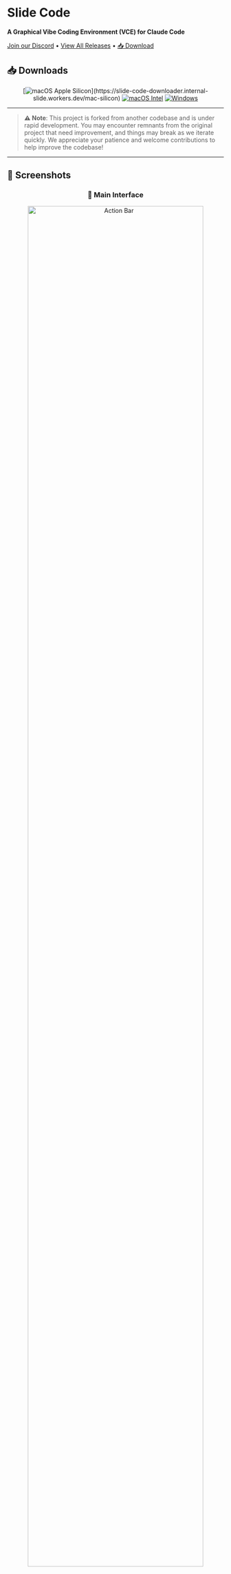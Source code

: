 # Slide Code

**A Graphical Vibe Coding Environment (VCE) for Claude Code**

[Join our Discord](https://discord.gg/2RgudA7g) • [View All Releases](https://github.com/longtail-labs/slide.code/releases/latest) • [📥 Download](https://longtail-labs.github.io/slide.code/download.html)

## 📥 Downloads

<div align="center">

[![macOS Apple Silicon](https://img.shields.io/badge/🍎_macOS_(Apple_Silicon)-Download-blue?style=for-the-badge&logo=apple&logoColor=white)](https://slide-code-downloader.internal-slide.workers.dev/mac-silicon) [![macOS Intel](https://img.shields.io/badge/🍎_macOS_(Intel)-Download-blue?style=for-the-badge&logo=apple&logoColor=white)](https://slide-code-downloader.internal-slide.workers.dev/mac-intel) [![Windows](https://img.shields.io/badge/🪟_Windows-Download-blue?style=for-the-badge&logo=windows&logoColor=white)](https://slide-code-downloader.internal-slide.workers.dev/windows)

</div>

---

> **⚠️ Note**: This project is forked from another codebase and is under rapid development. You may encounter remnants from the original project that need improvement, and things may break as we iterate quickly. We appreciate your patience and welcome contributions to help improve the codebase!

---

## 📸 Screenshots

<div align="center">
  
  ### 🎯 Main Interface
  
  <img src=".screenshots/action-bar.png" alt="Action Bar" width="90%" />
  <p><em>Action Bar - Command Center</em></p>
  
  <br/>
  
  <img src=".screenshots/running.png" alt="Home Light Mode" width="90%" />
  <p><em>Home - Light Mode</em></p>
  
  <br/>
  
  ### 🎨 Features & Modes
  
  <table>
    <tr>
      <td width="50%">
        <img src=".screenshots/home-dark.png" alt="Home Dark Mode" width="100%" />
        <p align="center"><em>Home - Dark Mode</em></p>
      </td>
      <td width="50%">
        <img src=".screenshots/working.png" alt="Claude Code Working" width="100%" />
        <p align="center"><em>Claude Code Working</em></p>
      </td>
    </tr>
    <tr>
      <td width="50%">
        <img src=".screenshots/watching.png" alt="Diff Watching" width="100%" />
        <p align="center"><em>Watching TBPN while coding</em></p>
      </td>
      <td width="50%">
        <img src=".screenshots/reading.png" alt="Reading Mode" width="100%" />
        <p align="center"><em>Reading Mode</em></p>
      </td>
    </tr>
    <tr>
      <td width="50%">
        <img src=".screenshots/settings.png" alt="Settings" width="100%" />
        <p align="center"><em>Settings and Usage</em></p>
      </td>
      <td width="50%">
        <img src=".screenshots/playtime.png" alt="Playtime" width="100%" />
        <p align="center"><em>Playtime</em></p>
      </td>
    </tr>
    <tr>
      <td width="50%">
        <img src=".screenshots/game.png" alt="Game Integration" width="100%" />
        <p align="center"><em>Game Mode</em></p>
      </td>
      <td width="50%">
        <img src=".screenshots/mcp.png" alt="MCP Integration" width="100%" />
        <p align="center"><em>MCP Integration</em></p>
      </td>
    </tr>
  </table>
  
</div>

Slide Code is a intuitive desktop application that ideally makes it a bit easier to run multiple Claude Code agents at once

## 🏗️ Tech Stack

### **Desktop Application**

- **[Electron](https://www.electronjs.org/)**: Cross-platform desktop framework
- **[React](https://reactjs.org/)**: Modern UI library with hooks
- **[TypeScript](https://www.typescriptlang.org/)**: Type-safe JavaScript
- **[Effect-TS](https://effect.website/)**: Functional programming for robust async operations
- **[Drizzle ORM](https://orm.drizzle.team/)**: Type-safe database operations
- **[SQLite](https://www.sqlite.org/)/[Turso](https://turso.tech/)**: Local and cloud database support
- **[shadcn/ui](https://ui.shadcn.com/)**: Beautiful, accessible UI components
- **[Tailwind CSS](https://tailwindcss.com/)**: Utility-first CSS framework
- **[ccusage](https://github.com/ryoppippi/ccusage)**: Claude Code usage tracking
- **[Hydraulic Conveyor](https://hydraulic.dev/)**: Desktop app distribution, simplified
- **[Claude Code SDK](https://github.com/anthropics/claude-code)**: Official SDK for Claude Code integration

### **Game** (`/game`)

- **[Go](https://golang.org/)**: High-performance backend language
- **[Templ](https://templ.guide/)**: Type-safe HTML templating
- **[Datastar](https://data-star.dev/)**: Reactive frontend framework
- **[NATS.io](https://nats.io/)**: Cloud-native messaging system

## ✨ Features

### 🎯 **Effortless Project Management**

- **One-Click Project Creation**: Create new projects instantly or select existing ones, no Github integration required
- **Vibe Directory**: New projects get placed into a specified directory
- **Multi-Task Execution**: Run multiple Claude Code tasks simultaneously 
- **Session Persistence**: Resume your coding sessions anytime, anywhere

### 🎵 **Vibe While You Code**

- **Integrated Music Player**: Stream from SomaFM while coding 
- **TBPN Channel**: Keep up to date with the latest tech news directly in the VCE
- **Hacker News Reader**: Keep up to date with the latest tech news without leaving your flow
- **Play a massive multiplayer game**: Play a Splatoon inspired multiplayer game where you compete automatically to take over the grid

### 🔧 **Powerful Development Tools**

- **Real-time Diff Viewer**: See exactly what changes Claude Code is making
- **Git Integration**: Quickly commit your (AI generated) changes
- **Task Tracking**: Monitor multiple concurrent tasks
- **Notifications**: Get native OS alerts when tasks complete, fail, or are cancelled
- **Comment System**: Add notes and feedback directly to your diffs
- **Usage Analytics**: Track your Claude Code usage, costs, and token consumption at a glance
- **Attachments Support**: Easily attach images, documents, and other files for the agent to work with
- **Task Control**: Stop and cancel running Claude Code agents with a single click

### 🎨 **Beautiful UI/UX**

- **Modern Design**: Clean, intuitive interface built with shadcn/ui
- **Dark/Light Mode**: Switch themes to match your preference

## 🚀 Quick Start

### Prerequisites

- **Claude Code CLI**: Follow the setup guide at [docs.anthropic.com/en/docs/claude-code/setup](https://docs.anthropic.com/en/docs/claude-code/setup)

### Getting Started

1. **Launch Slide Code**: Open the application after installation
2. **Create or Select a Project**: 
   - Click "Create New Project" for a fresh start
   - Or "Select Existing Project" to work with existing code
3. **Give it a Prompt**: Describe what you want to build
4. **Watch the Magic**: Claude Code starts working while you vibe to your favorite tunes


## 🔄 Roadmap

### **Coming Soon**

- [ ] **Git Worktrees**: Isolated development branches
- [ ] **Plugin System**: Extend functionality with custom plugins
- [ ] **Team Collaboration**: Share projects and sessions
- [ ] **MCP Powered Game**: Write code and control bots that play the game while coding

## 🛠️ Development

### **Quick Start**

```bash
# Clone the repository
git clone https://github.com/longtail-labs/slide.code
cd slide-code

# Install dependencies
npm install

# Start the Electron app
npm run start:app
```

### **Architecture Overview**

```bash
slide-code/
├── apps/                 # Electron main & preload processes
├── packages/
│   ├── clients/         # API clients & React hooks
│   ├── core/            # Core business logic with Effect-TS
│   ├── db/              # Database layer with Drizzle ORM
│   └── schema/          # Type definitions & schemas
├── widgets/app/         # React frontend (main UI)
├── game/               # Go game server (BitSplat)
└── bundled_modules/    # Native dependencies (LibSQL)
```

### **🏗️ Architecture Benefits**

This Electron app setup provides several developer experience advantages:

#### **⚡ Instant Hot Reload**

- Uses Vite dev server for instant React/UI changes without restart
- Frontend code in [`widgets/app/`](widgets/app/) refreshes immediately
- Electron app loads from Vite in development mode ([`packages/core/src/flows/app.flow.ts:93-102`](packages/core/src/flows/app.flow.ts#L93))

#### **🔒 Type-Safe IPC Boundary**

Built with Effect.ts for robust cross-process communication:

- **PubSub Pattern** ([`packages/clients/src/pubsub/`](packages/clients/src/pubsub/)): Event-based messaging for notifications and updates across main/renderer boundary
- **RPC Pattern** ([`packages/core/src/rpc/`](packages/core/src/rpc/)): Type-safe remote procedure calls similar to tRPC, enabling request-response patterns between processes
- **IPCRef Pattern** ([`packages/core/src/services/ipc-ref.service.ts`](packages/core/src/services/ipc-ref.service.ts)): Shared state management like Zustand but works across process boundaries with automatic synchronization

#### **🎯 Additional Notable Features**

- **Effect.ts Integration**: Functional programming patterns for better error handling and composability
- **Dependency Injection**: Effect.ts makes DI trivial - services are automatically provided through layers, making testing and modularity seamless
- **Cross-IPC Database Access**: Direct Drizzle queries from renderer ([`packages/clients/src/drizzle/`](packages/clients/src/drizzle/), [`packages/core/src/rpc/handlers.ts:828-840`](packages/core/src/rpc/handlers.ts#L828)) using [Drizzle HTTP Proxy](https://orm.drizzle.team/docs/connect-drizzle-proxy)
- **Smart Data Syncing**: TanStack Query can be invalidated from main process ([`packages/schema/src/queryKeys.ts`](packages/schema/src/queryKeys.ts), [`packages/clients/src/tanstack/index.ts:71-78`](packages/clients/src/tanstack/index.ts#L71), [`packages/core/src/services/pubsub.service.ts:153-205`](packages/core/src/services/pubsub.service.ts#L153)), enabling automatic UI updates when backend data changes
- **Secure Context Bridge**: Preload scripts carefully expose only safe APIs to renderer
- **Automatic State Persistence**: IPCRef supports optional persistence to disk with rehydration on app start

### **Development Commands**

#### **Electron App**

```bash
npm install              # Install all dependencies
npm run start:app       # Start Electron app in development
npm run build           # Build for production
```

#### **Game Server**

```bash
cd game
make setup              # Install Go tools and dependencies
make dev                # Start development server with hot reload
make build              # Build production binary
make clean              # Clean build artifacts
```

#### **Database**

```bash
npm run db:migrate:generate  # Generate new migration
npm run db:migrate:apply     # Apply migrations
npm run studio              # Open Drizzle Studio
```

### **Development Workflow**

1. **Start the Electron app**: `npm run start:app`
2. **Start the game server** (optional): `cd game && make dev`
3. **Make changes**: Edit files in `widgets/app/src/` for UI, `packages/core/src/` for logic
4. **Hot reload**: Changes automatically reload in development


## 🔨 Building Locally

### **Prerequisites**

- Node.js 22+ (required)
- macOS, Windows, or Linux
- [Hydraulic Conveyor](https://hydraulic.dev/) (for distribution builds)

### **Local Build Instructions**

1. **Install Dependencies**
   ```bash
   npm install
   ```

2. **Build the Application**

   ```bash
   # For production build
   npm run build:prod
   
   # For beta build
   npm run build:beta
   ```

4. **Process the build**

  ```bash
  # For production build
  npm run make:prod

  # For beta build
  npm run make:beta
  ```

4. **Build with Conveyor**
   
   ```bash
   # Build for local testing (uses conveyor.local.conf)
   npm run compile:local
   
   # The built application will be in /output. Move the app to your Applications folder to test
   ```

### **Nightly Beta Releases**

The project supports automated nightly beta releases via GitHub Actions:
- Beta builds use [`conveyor.beta.conf`](conveyor.beta.conf) for configuration
- Automatically published to the beta release channel
- Separate app ID and branding from production releases

## 🤝 Contributing

Contributing to Slide Code is straightforward thanks to our strongly-typed architecture:

### **Type-Safe Development**

The entire codebase is strongly typed across all boundaries, making it hard to introduce runtime errors:
- **TypeScript everywhere**: From main process to renderer, all code is type-checked
- **Drizzle ORM**: Type-safe database schemas and queries with compile-time validation
- **Effect.ts schemas**: Ensure data integrity across process boundaries
- **Build-time validation**: Running `npm run build` will catch most issues before runtime

### **Quick Contribution Guide**

1. Fork the repository and clone your fork
2. Install dependencies: `npm install`
3. Make your changes (You can even have Slide Code open and making changes on itself while running 😅. Sometimes causes issues, but sometimes works great!)
4. Test your changes: `npm run start:app`
5. Run the build: `npm run build` to make sure things look good
6. Submit a pull request

The strong typing means if your code compiles, it's likely to work correctly!

## 📄 License

This project is licensed under the MIT License - see the [LICENSE](LICENSE) file for details

## 🌟 Support

- ⭐ **Star this repo** if you find it useful
- 🐛 **Report bugs** via GitHub Issues
- 💬 **Chat with us & Request features** on [Discord](https://discord.gg/2RgudA7g)
- 🐦 **Follow me** on Twitter [@jonovono](https://x.com/jonovono)

